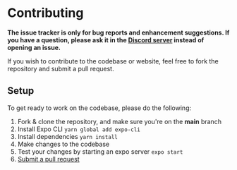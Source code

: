 # Contributing

**The issue tracker is only for bug reports and enhancement suggestions. If you have a question, please ask it in the [Discord server](https://discord.gg/9UK5ZcY6By) instead of opening an issue.**

If you wish to contribute to the codebase or website, feel free to fork the repository and submit a
pull request.

## Setup

To get ready to work on the codebase, please do the following:

1. Fork & clone the repository, and make sure you're on the **main** branch
2. Install Expo CLI `yarn global add expo-cli`
3. Install dependencies `yarn install`
5. Make changes to the codebase
6. Test your changes by starting an expo server `expo start`
7. [Submit a pull request](https://github.com/ImageingApp/Imageing/compare)
